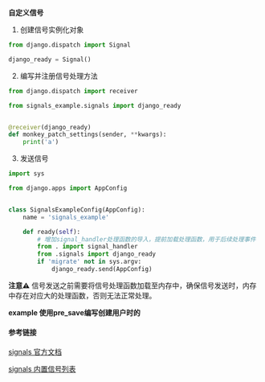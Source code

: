 **自定义信号**

1. 创建信号实例化对象
```python
from django.dispatch import Signal

django_ready = Signal()
```

2. 编写并注册信号处理方法
```python
from django.dispatch import receiver

from signals_example.signals import django_ready


@receiver(django_ready)
def monkey_patch_settings(sender, **kwargs):
    print('a')

```

3. 发送信号
```python
import sys

from django.apps import AppConfig


class SignalsExampleConfig(AppConfig):
    name = 'signals_example'

    def ready(self):
        # 增加signal_handler处理函数的导入，提前加载处理函数，用于后续处理事件
        from . import signal_handler
        from .signals import django_ready
        if 'migrate' not in sys.argv:
            django_ready.send(AppConfig)

```
**注意⚠️** 信号发送之前需要将信号处理函数加载至内存中，确保信号发送时，内存中存在对应大的处理函数，否则无法正常处理。


**example 使用pre_save编写创建用户时的**

#### 参考链接
[signals 官方文档](https://docs.djangoproject.com/en/3.1/topics/signals/)

[signals 内置信号列表](https://docs.djangoproject.com/en/3.1/ref/signals/)
